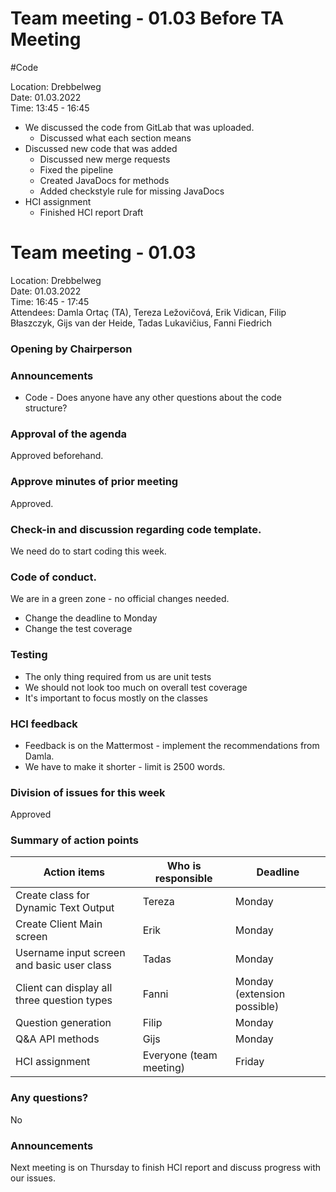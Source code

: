 # Team meeting - 01.03 Before TA Meeting

#Code

Location: Drebbelweg\
Date: 01.03.2022\
Time: 13:45 - 16:45

* We discussed the code from GitLab that was uploaded.
    * Discussed what each section means
* Discussed new code that was added
    * Discussed new merge requests
    * Fixed the pipeline
    * Created JavaDocs for methods
    * Added checkstyle rule for missing JavaDocs
* HCI assignment
    * Finished HCI report Draft


# Team meeting - 01.03

Location: Drebbelweg\
Date: 01.03.2022\
Time: 16:45 - 17:45\
Attendees: Damla Ortaç (TA), Tereza Ležovičová, Erik Vidican, Filip Błaszczyk, Gijs van der Heide, Tadas Lukavičius, Fanni Fiedrich

### Opening by Chairperson

### Announcements

* Code - Does anyone have any other questions about the code structure?

### Approval of the agenda
Approved beforehand.

### Approve minutes of prior meeting
Approved.

### Check-in and discussion regarding code template.
We need do to start coding this week.

### Code of conduct.
We are in a green zone - no official changes needed.
* Change the deadline to Monday
* Change the test coverage

### Testing
* The only thing required from us are unit tests
* We should not look too much on overall test coverage
* It's important to focus mostly on the classes

### HCI feedback
* Feedback is on the Mattermost - implement the recommendations from Damla.
* We have to make it shorter - limit is 2500 words.

### Division of issues for this week
Approved

### Summary of action points

| Action items                                | Who is responsible      | Deadline                    |
|---------------------------------------------|-------------------------|-----------------------------|
| Create class for Dynamic Text Output        | Tereza                  | Monday                      |
| Create Client Main screen                   | Erik                    | Monday                      |
| Username input screen and basic user class  | Tadas                   | Monday                      |
| Client can display all three question types | Fanni                   | Monday (extension possible) |
| Question generation                         | Filip                   | Monday                      |
| Q&A API methods                             | Gijs                    | Monday                      |
| HCI assignment                              | Everyone (team meeting) | Friday                      |

### Any questions?
No

### Announcements
Next meeting is on Thursday to finish HCI report and discuss progress with our issues.
